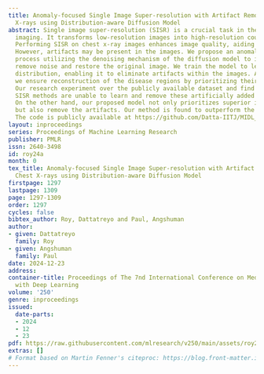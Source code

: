 ```yaml
---
title: Anomaly-focused Single Image Super-resolution with Artifact Removal for Chest
  X-rays using Distribution-aware Diffusion Model
abstract: Single image super-resolution (SISR) is a crucial task in the field of medical
  imaging. It transforms low-resolution images into high-resolution counterparts.
  Performing SISR on chest x-ray images enhances image quality, aiding better diagnosis.
  However, artifacts may be present in the images. We propose an anomaly-guided SISR
  process utilizing the denoising mechanism of the diffusion model to iteratively
  remove noise and restore the original image. We train the model to learn the data
  distribution, enabling it to eliminate artifacts within the images. Additionally,
  we ensure reconstruction of the disease regions by prioritizing their reconstruction.
  Our research experiment over the publicly available dataset and find that the existing
  SISR methods are unable to learn and remove these artificially added artifacts.
  On the other hand, our proposed model not only prioritizes superior image reconstruction
  but also remove the artifacts. Our method is found to outperform the existing methods.
  The code is publicly available at https://github.com/Datta-IITJ/MIDL_code.git.
layout: inproceedings
series: Proceedings of Machine Learning Research
publisher: PMLR
issn: 2640-3498
id: roy24a
month: 0
tex_title: Anomaly-focused Single Image Super-resolution with Artifact Removal for
  Chest X-rays using Distribution-aware Diffusion Model
firstpage: 1297
lastpage: 1309
page: 1297-1309
order: 1297
cycles: false
bibtex_author: Roy, Dattatreyo and Paul, Angshuman
author:
- given: Dattatreyo
  family: Roy
- given: Angshuman
  family: Paul
date: 2024-12-23
address:
container-title: Proceedings of The 7nd International Conference on Medical Imaging
  with Deep Learning
volume: '250'
genre: inproceedings
issued:
  date-parts:
  - 2024
  - 12
  - 23
pdf: https://raw.githubusercontent.com/mlresearch/v250/main/assets/roy24a/roy24a.pdf
extras: []
# Format based on Martin Fenner's citeproc: https://blog.front-matter.io/posts/citeproc-yaml-for-bibliographies/
---
```

